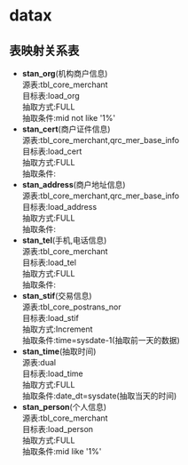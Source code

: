 # datax
## 表映射关系表
- **stan_org**(机构商户信息)
</br>源表:tbl_core_merchant
</br>目标表:load_org
</br>抽取方式:FULL
</br>抽取条件:mid not like '1%'
- **stan_cert**(商户证件信息)
</br>源表:tbl_core_merchant,qrc_mer_base_info
</br>目标表:load_cert
</br>抽取方式:FULL
</br>抽取条件:
- **stan_address**(商户地址信息)
</br>源表:tbl_core_merchant,qrc_mer_base_info
</br>目标表:load_address
</br>抽取方式:FULL
</br>抽取条件:
- **stan_tel**(手机,电话信息)
</br>源表:tbl_core_merchant
</br>目标表:load_tel
</br>抽取方式:FULL
</br>抽取条件:
- **stan_stif**(交易信息)
</br>源表:tbl_core_postrans_nor
</br>目标表:load_stif
</br>抽取方式:Increment
</br>抽取条件:time=sysdate-1(抽取前一天的数据)
- **stan_time**(抽取时间)
</br>源表:dual
</br>目标表:load_time
</br>抽取方式:FULL
</br>抽取条件:date_dt=sysdate(抽取当天的时间)
- **stan_person**(个人信息)
</br>源表:tbl_core_merchant
</br>目标表:load_person
</br>抽取方式:FULL
</br>抽取条件:mid like '1%'

